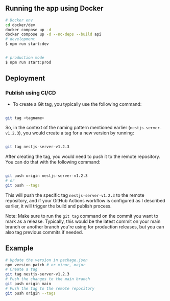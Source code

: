 ## Running the app using Docker

```bash
# Docker env
cd docker/dev
docker compose up -d
docker compose up -d --no-deps --build api
# development
$ npm run start:dev


# production mode
$ npm run start:prod
```

## Deployment

### Publish using CI/CD

- To create a Git tag, you typically use the following command:

```bash

git tag <tagname>
```

So, in the context of the naming pattern mentioned earlier (`nestjs-server-v1.2.3`), you would create a tag for a new version by running:

```bash

git tag nestjs-server-v1.2.3
```

After creating the tag, you would need to push it to the remote repository. You can do that with the following command:

```bash

git push origin nestjs-server-v1.2.3
# or
git push --tags
```

This will push the specific tag `nestjs-server-v1.2.3` to the remote repository, and if your GitHub Actions workflow is configured as I described earlier, it will trigger the build and publish process.

Note: Make sure to run the `git tag` command on the commit you want to mark as a release. Typically, this would be the latest commit on your main branch or another branch you're using for production releases, but you can also tag previous commits if needed.

## Example

```bash
# Update the version in package.json
npm version patch # or minor, major
# Create a tag
git tag nestjs-server-v1.2.3
# Push the changes to the main branch
git push origin main
# Push the tag to the remote repository
git push origin --tags

```
